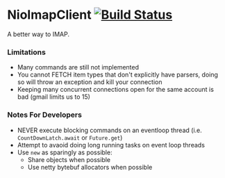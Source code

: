NioImapClient [![Build Status](https://private.hubteam.com/jenkins/buildStatus/icon?job=NioImapClient)](https://private.hubteam.com/jenkins/job/NioImapClient)
=============

A better way to IMAP.

### Limitations

- Many commands are still not implemented
- You cannot FETCH item types that don't explicitly have parsers, doing so will throw an exception and kill your connection
- Keeping many concurrent connections open for the same account is bad (gmail limits us to 15)

### Notes For Developers

- NEVER execute blocking commands on an eventloop thread (i.e. `CountDownLatch.await` or `Future.get`)
- Attempt to avaoid doing long running tasks on event loop threads
- Use `new` as sparingly as possible:
  - Share objects when possible
  - Use netty bytebuf allocators when possible
